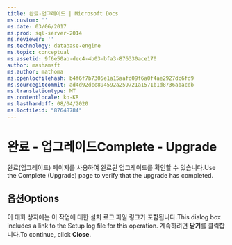 ```yaml
---
title: 완료-업그레이드 | Microsoft Docs
ms.custom: ''
ms.date: 03/06/2017
ms.prod: sql-server-2014
ms.reviewer: ''
ms.technology: database-engine
ms.topic: conceptual
ms.assetid: 9f6e50ab-dec4-4b03-bfa3-876330ace170
author: mashamsft
ms.author: mathoma
ms.openlocfilehash: b4f6f7b7305e1a15aafd09f6a0f4ae2927dc6fd9
ms.sourcegitcommit: ad4d92dce894592a259721a1571b1d8736abacdb
ms.translationtype: MT
ms.contentlocale: ko-KR
ms.lasthandoff: 08/04/2020
ms.locfileid: "87648784"
---
```

# <a name="complete---upgrade"></a><span data-ttu-id="d5d5a-102">완료 - 업그레이드</span><span class="sxs-lookup"><span data-stu-id="d5d5a-102">Complete - Upgrade</span></span>
  <span data-ttu-id="d5d5a-103">완료(업그레이드) 페이지를 사용하여 완료된 업그레이드를 확인할 수 있습니다.</span><span class="sxs-lookup"><span data-stu-id="d5d5a-103">Use the Complete (Upgrade) page to verify that the upgrade has completed.</span></span>  
  
## <a name="options"></a><span data-ttu-id="d5d5a-104">옵션</span><span class="sxs-lookup"><span data-stu-id="d5d5a-104">Options</span></span>  
 <span data-ttu-id="d5d5a-105">이 대화 상자에는 이 작업에 대한 설치 로그 파일 링크가 포함됩니다.</span><span class="sxs-lookup"><span data-stu-id="d5d5a-105">This dialog box includes a link to the Setup log file for this operation.</span></span> <span data-ttu-id="d5d5a-106">계속하려면 **닫기**를 클릭합니다.</span><span class="sxs-lookup"><span data-stu-id="d5d5a-106">To continue, click **Close**.</span></span>  
  
  
